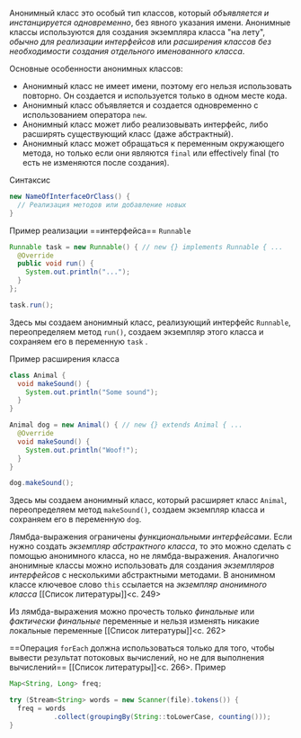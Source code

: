 Анонимный класс это особый тип классов, который _объявляется и инстанцируется одновременно_, без явного указания имени. Анонимные классы используются для создания экземпляра класса "на лету", _обычно для реализации интерфейсов_ или _расширения классов без необходимости создания отдельного именованного класса_.

Основные особенности анонимных классов:
- Анонимный класс не имеет имени, поэтому его нельзя использовать повторно. Он создается и используется только в одном месте кода.
- Анонимный класс объявляется и создается одновременно с использованием оператора `new`.
- Анонимный класс может либо реализовывать интерфейс, либо расширять существующий класс (даже абстрактный).
- Анонимный класс может обращаться к переменным окружающего метода, но только если они являются `final` или effectively final (то есть не изменяются после создания).

Синтаксис 
```java
new NameOfInterfaceOrClass() {
  // Реализация методов или добавление новых
}
```

Пример реализации ==интерфейса== `Runnable`
```java
Runnable task = new Runnable() { // new {} implements Runnable { ...
  @Override
  public void run() {
    System.out.println("...");
  }
};

task.run();
```
Здесь мы создаем анонимный класс, реализующий интерфейс `Runnable`, переопределяем метод `run()`, создаем экземпляр этого класса и сохраняем его в переменную `task` .

Пример расширения класса
```java
class Animal {
  void makeSound() {
    System.out.println("Some sound");
  }
}

Animal dog = new Animal() { // new {} extends Animal { ...
  @Override
  void makeSound() {
    System.out.println("Woof!");
  }
}

dog.makeSound();
```
Здесь мы создаем анонимный класс, который расширяет класс `Animal`, переопределяем метод `makeSound()`, создаем экземпляр класса и сохраняем его в переменную `dog`.

Лямбда-выражения ограничены _функциональными интерфейсами_. Если нужно создать _экземпляр абстрактного класса_, то это можно сделать с помощью анонимного класса, но не лямбда-выражения. Аналогично анонимные классы можно использовать для создания _экземпляров интерфейсов_ с несколькими абстрактными методами. В анонимном классе ключевое слово `this` ссылается на _экземпляр анонимного класса_ [[Список литературы]]<c. 249>

Из лямбда-выражения можно прочесть только _финальные_ или _фактически финальные_ переменные и нельзя изменять никакие локальные переменные [[Список литературы]]<c. 262>

==Операция `forEach` должна использоваться только для того, чтобы вывести результат потоковых вычислений, но не для выполнения вычислений== [[Список литературы]]<c. 266>. Пример
```java
Map<String, Long> freq;

try (Stream<String> words = new Scanner(file).tokens()) {
  freq = words
           .collect(groupingBy(String::toLowerCase, counting()));
}
```

